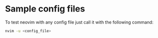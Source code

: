 # Sample config files

To test neovim with any config file just call it with the following command:

```bash
nvim -u <config_file>
```
